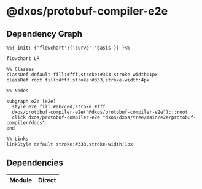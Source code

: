 # @dxos/protobuf-compiler-e2e



## Dependency Graph

```mermaid
%%{ init: {'flowchart':{'curve':'basis'}} }%%

flowchart LR

%% Classes
classDef default fill:#fff,stroke:#333,stroke-width:1px
classDef root fill:#fff,stroke:#333,stroke-width:4px

%% Nodes

subgraph e2e [e2e]
  style e2e fill:#abcced,stroke:#fff
  dxos/protobuf-compiler-e2e("@dxos/protobuf-compiler-e2e"):::root
  click dxos/protobuf-compiler-e2e "dxos/dxos/tree/main/e2e/protobuf-compiler/docs"
end

%% Links
linkStyle default stroke:#333,stroke-width:1px
```

## Dependencies

| Module | Direct |
|---|---|
